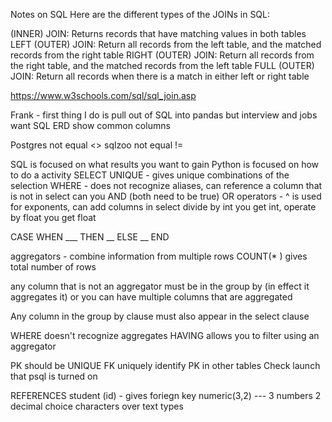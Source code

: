 Notes on SQL
Here are the different types of the JOINs in SQL:

(INNER) JOIN: Returns records that have matching values in both tables
LEFT (OUTER) JOIN: Return all records from the left table, and the matched records from the right table
RIGHT (OUTER) JOIN: Return all records from the right table, and the matched records from the left table
FULL (OUTER) JOIN: Return all records when there is a match in either left or right table

https://www.w3schools.com/sql/sql_join.asp

Frank - first thing I do is pull out of SQL into pandas but interview and jobs want SQL
ERD show common columns

Postgres not equal <>
sqlzoo not equal !=

SQL is focused on what results you want to gain
Python is focused on how to do a activity
SELECT UNIQUE - gives unique combinations of the selection
WHERE - does not recognize aliases, can reference a column that is not in select
    can you AND (both need to be true) OR
operators - ^ is used for exponents, can add columns in select
divide by int you get int, operate by float you get float

CASE WHEN ___ THEN __
    ELSE __ END

aggregators - combine information from multiple rows
COUNT(* ) gives total number of rows

any column that is not an aggregator must be in the group by (in effect it aggregates it)
or you can have multiple columns that are aggregated

Any column in the group by clause must also appear in the select clause

WHERE doesn't recognize aggregates
HAVING allows you to filter using an aggregator

PK should be UNIQUE
FK uniquely identify PK in other tables
Check launch that psql is turned on


 REFERENCES student (id) - gives foriegn key
 numeric(3,2) --- 3 numbers 2 decimal
 choice characters over text types
